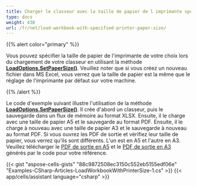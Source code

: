 ```yaml
---
title: Charger le classeur avec la taille de papier de l imprimante spécifiée
type: docs
weight: 430
url: /fr/net/load-workbook-with-specified-printer-paper-size/
---
```


{{% alert color="primary" %}}

Vous pouvez spécifier la taille de papier de l'imprimante de votre choix lors du chargement de votre classeur en utilisant la méthode [**LoadOptions.SetPaperSize()**](https://reference.aspose.com/cells/net/aspose.cells/loadoptions/methods/setpapersize). Veuillez noter que si vous créez un nouveau fichier dans MS Excel, vous verrez que la taille de papier est la même que le réglage de l'imprimante par défaut sur votre machine.

{{% /alert %}}

Le code d'exemple suivant illustre l'utilisation de la méthode [**LoadOptions.SetPaperSize()**](https://reference.aspose.com/cells/net/aspose.cells/loadoptions/methods/setpapersize). Il crée d'abord un classeur, puis le sauvegarde dans un flux de mémoire au format XLSX. Ensuite, il le charge avec une taille de papier A5 et le sauvegarde au format PDF. Ensuite, il le charge à nouveau avec une taille de papier A3 et le sauvegarde à nouveau au format PDF. Si vous ouvrez les PDF de sortie et vérifiez leur taille de papier, vous verrez qu'ils sont différents. L'un est en A5 et l'autre en A3. Veuillez télécharger le [PDF de sortie en A5](5115234.pdf) et le [PDF de sortie en A3](5115233.pdf) générés par le code pour votre référence.

{{< gist "aspose-cells-gists" "88c9872508ec3150c552eb5155edf06e" "Examples-CSharp-Articles-LoadWorkbookWithPrinterSize-1.cs" >}}
{{< app/cells/assistant language="csharp" >}}
